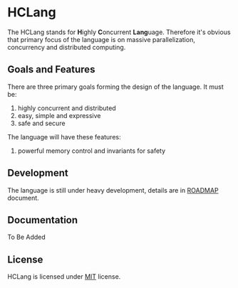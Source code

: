 # HCLang
The HCLang stands for **H**ighly **C**oncurrent **Lang**uage. Therefore it's obvious that primary focus of the language is on massive parallelization, concurrency and distributed computing.

## Goals and Features
There are three primary goals forming the design of the language. It must be:
 1. highly concurrent and distributed
 2. easy, simple and expressive
 3. safe and secure

The language will have these features:
 1. powerful memory control and invariants for safety

## Development
The language is still under heavy development, details are in [ROADMAP](ROADMAP.md) document.

## Documentation
To Be Added

## License
HCLang is licensed under [MIT](LICENSE.txt) license.
